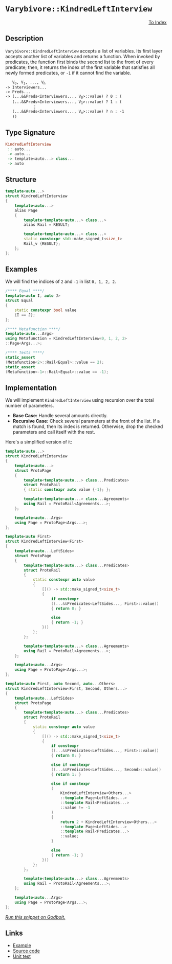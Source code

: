<!-- Copyright 2024 Feng Mofan
SPDX-License-Identifier: Apache-2.0 -->

# `Varybivore::KindredLeftInterview`

<p style='text-align: right;'><a href="../../../facilities/metafunctions.md#varybivore-kindred-left-interview">To Index</a></p>

## Description

`Varybivore::KindredLeftInterview` accepts a list of variables.
Its first layer accepts another list of variables and returns a function.
When invoked by predicates, the function first binds the second list to the front of every predicate;
then, it returns the index of the first variable that satisfies all newly formed predicates, or `-1` if it cannot find the variable.

<pre><code>   V<sub>0</sub>, V<sub>1</sub>, ..., V<sub>n</sub>
-> Interviewers...
-> Preds...
-> (...&&Preds&lt;Interviewers..., V<sub>0</sub>&gt;::value) ? 0 : (
   (...&&Preds&lt;Interviewers..., V<sub>1</sub>&gt;::value) ? 1 : (
            &vellip;
   (...&&Preds&lt;Interviewers..., V<sub>n</sub>&gt;::value) ? n : -1
   ))</code></pre>

## Type Signature

```Haskell
KindredLeftInterview
 :: auto...
 -> auto...
 -> template<auto...> class...
 -> auto
```

## Structure

```C++
template<auto...>
struct KindredLeftInterview
{
    template<auto...>
    alias Page
    {
        template<template<auto...> class...>
        alias Rail = RESULT;

        template<template<auto...> class...>
        static constexpr std::make_signed_t<size_t>
        Rail_v {RESULT};
    };  
};
```

## Examples

We will find the indices of `2` and `-1` in list `0, 1, 2, 2`.

```C++
/**** Equal ****/
template<auto I, auto J>
struct Equal
{
    static constexpr bool value
    {I == J};
};

/**** Metafunction ****/
template<auto...Args>
using Metafunction = KindredLeftInterview<0, 1, 2, 2>
::Page<Args...>;

/**** Tests ****/
static_assert
(Metafunction<2>::Rail<Equal>::value == 2);
static_assert
(Metafunction<-1>::Rail<Equal>::value == -1);
```

## Implementation

We will implement `KindredLeftInterview` using recursion over the total number of parameters.

- **Base Case:** Handle several amounts directly.
- **Recursive Case:** Check several parameters at the front of the list.
If a match is found, then its index is returned.
Otherwise, drop the checked parameters and call itself with the rest.

Here's a simplified version of it:

```C++
template<auto...>
struct KindredLeftInterview
{
    template<auto...>
    struct ProtoPage
    {
        template<template<auto...> class...Predicates>
        struct ProtoRail
        { static constexpr auto value {-1}; };

        template<template<auto...> class...Agreements>
        using Rail = ProtoRail<Agreements...>;
    };

    template<auto...Args>
    using Page = ProtoPage<Args...>;
};

template<auto First>
struct KindredLeftInterview<First>
{
    template<auto...LeftSides>
    struct ProtoPage
    {
        template<template<auto...> class...Predicates>
        struct ProtoRail
        {   
            static constexpr auto value 
            {
                []() -> std::make_signed_t<size_t>
                {
                    if constexpr 
                    ((...&&Predicates<LeftSides..., First>::value))
                    { return 0; }

                    else
                    { return -1; }
                }()
            };
        };

        template<template<auto...> class...Agreements>
        using Rail = ProtoRail<Agreements...>;
    };

    template<auto...Args>
    using Page = ProtoPage<Args...>;
};

template<auto First, auto Second, auto...Others>
struct KindredLeftInterview<First, Second, Others...>
{
    template<auto...LeftSides>
    struct ProtoPage
    {
        template<template<auto...> class...Predicates>
        struct ProtoRail
        {   
            static constexpr auto value 
            {
                []() -> std::make_signed_t<size_t>
                {
                    if constexpr 
                    ((...&&Predicates<LeftSides..., First>::value))
                    { return 0; }

                    else if constexpr 
                    ((...&&Predicates<LeftSides..., Second>::value))
                    { return 1; }

                    else if constexpr
                    (
                        KindredLeftInterview<Others...>
                        ::template Page<LeftSides...>
                        ::template Rail<Predicates...>
                        ::value != -1
                    )
                    { 
                        return 2 + KindredLeftInterview<Others...>
                        ::template Page<LeftSides...>
                        ::template Rail<Predicates...>
                        ::value; 
                    }

                    else
                    { return -1; }
                }()
            };
        };

        template<template<auto...> class...Agreements>
        using Rail = ProtoRail<Agreements...>;
    };

    template<auto...Args>
    using Page = ProtoPage<Args...>;
};
```

[*Run this snippet on Godbolt.*](https://godbolt.org/#z:OYLghAFBqd5QCxAYwPYBMCmBRdBLAF1QCcAaPECAMzwBtMA7AQwFtMQByARg9KtQYEAysib0QXACx8BBAKoBnTAAUAHpwAMvAFYTStJg1DIApACYAQuYukl9ZATwDKjdAGFUtAK4sGISQBspK4AMngMmAByPgBGmMQSAMxcpAAOqAqETgwe3r7%2BQemZjgJhEdEscQlcybaY9iUMQgRMxAS5Pn6BdQ3Zza0EZVGx8UkpCi1tHfndEwNDFVVjAJS2qF7EyOwcAPQAVAeHR8cnezsmGgCC%2B4cA1AAimKmujMh4mAq3R%2BdXN6f/xx%2BlwuwLMiXCyG8WFuJkSbgIAE9ngB9AjEJiEBSw7Ag8zghiQrzQ2FuZATdBYKjY3G/AF0wEgv57W4ASRYqXobEETEaX0OQKZ9IBQJBBEw7IMYpJTC8RAAdArqVcJsQvA5bgBpcLoYiYdAhTBUAgswTxABu7wA7riAOxWK63R23MUSnmYaWy1AKuVKy5O24qtUEW7KYioIjKJjAd0Op0mO0g/3%2Bl0ct0klOS91wmXyxWJbC3SFMBQKb2hvV4URirH5xNJx2B9Wh8OoABKGNodfr8YsAZajmQhYEE0wqlSxD76BAIBYTAA1phkZlgBF0KiSZkAF6LgjY25msReTAwu0AWi48fusN7l%2BvNL99ed4tTUrhGbT2c93r3RZL3suwC6uKjAEDWOKxvWXiZEYtztnQMKJPcIZhkQcGdnCAFAVyoHfrWiT2g%2Bjq3vh97Js%2BmYermcqXMQwBgV2txQeEwAhlGx6wkhzYRmxJI0XRuE4iRVzEQRorkR%2Bbg5qgtwAGJ4MQEy%2Bo2wZagwOp6gaRommKxAWpg1pwnJCm7rWwkJhBT6uq%2BklfgqmnCHgWD0RZynIS2kbRgxPYMWRVlZvC4nWVJAmFgYf4KuW%2BBVh8vqPn2qpNihbYdj5cZ2nGFlxXMA5DgwI5jhOUn7oe7GZY%2B3llXFREAKxWNV9wQMstynnu5LTrOC5LngK56uucJbjusVVd25mEcNj54FQuX5eOMKVeNjpQN%2BZgBOYASRZWbo1m49lCI5HzeqQsnyYp%2BbTge3iYMsyypQtRHpbqBAbAwtwaNeJ5XsJ80LfUSi3XdPa3I9z3NRe%2BEff9cWXo1kNpVeQljf6ImkY%2B77WWj/nBXmBa/qWCqYZgwGCM5iNOkxMFoQhnFJWhvGAYT2F4z6eEEUjNrw6JFkY5RXr47RJP%2BuTLEeexiFudxnkYfzAl3mZHP3tzn5EMdxlHUVQiYGgalq7ZcoAPIEAg8Qk65qnqfqhrGqaulWiSRkTEdGta%2BgR0G0bCky2ZrNOorNlUbt%2B0C06rlcagIteaNcW%2B77WPMzjYVMxt0VB/WIc0yl82A0R33B/2lbTWKBW3EVF1HnNpMjd7d0wrVJj1Y1zWtQQU4zvOi7LqufVuANfXgRXVUVf3C2TQXo6zbDw1LYqK1rUnW0kgHTmHSrp3YOdJXXRPA8PZgT3EC9b3g7eX1D%2BNv3HiPWszROW9xVPPozytc/Vgvlt7UvCqO5rAjoNi6%2BXZvHOw1AbA33rcMGN52Yo2rv6c%2BtxL7DkLuOW%2Bj4IAoOGmbXUFstLWz0gZNwbtjae1PtXacGNWKSx2m/QOxCYFVTIYFY8tM4TPwOtjdB9CQCl2PGAMAHFQYcP9DdIB28bwiIWqAl6ZgYSWE1NqLB9ltLmltnCQhHt2HiPGgwvyFD/KLzYXHQRj5tEviYSlFhWDNrVloXQ4xXCSrvSMfdT6wJNH1nPk4k8vZJECKPlAtxH0YYiORpnKBCN/rR0YTzEKuN/z0yJqBIakFoIsUpvw0OzC3AEwSUzakCM2byxPr5Ux0S%2BZ0SSYxFJuiqbizDjxKW/F2HhLCZza4QoGS0juNgVQrAOTHm%2BIydpAyT5MluNgAAjl4MQfIDhAhjp6VkOtlYACklJoiDGMyZYhbRVz7DyfOV8kEThiKgTwxVLoRwsCyKm/DVktNtIU1xbS7gAFld5MCoF4AkvJhmXHmVRPiJMha3DeS0T53zsg1MwRpS2Sibb6RJBoI6KRbhmCOmYX005w4NNySze8oyAAqHxQIzLOCCbKlZkTFiUG0EEEBQUfK%2BQ4bIJIMVnRAJkiZUz0Jr3sZdG5YszA3QRhS5AVKSzxF3Fcel7zwXMoECSc8f8OXmLcFy7Z7LuECqQueYVFgOCrFoJwaqvA/AcC0KQVAnA3DWGsAGdYmx2Jgh4KQAgmgDWrDnCAaqkg5QaAABxmDMAATmDVwaqAb/VcBtDaaQRqOCSF4CwCQGgkVmotVajgvAFAgCRW681BrSBwFgDARAIB1gEFSLKcglA0DsjoPESIrBtiqH9QEU8ARJC3GAMgQcUg5RmF4BWIgxBHJ6H4IIEQYh2BSBkIIRQKh1AFtILoFIlp0SpE4DwQ1xrTXustZwPWsoq3BlQFNVt7bO3dt7eA310iIAeHrfQG%2Bzrli8HzVoVYEAkB1tSA2sgFAIC/v/SAYAUg0U0FoDpHNEAYj7piOEVoCIt28AQ8wYgCI9YxG0JrfNLq63YT1gwWgyHl1YBiF4YAklaC0BzdwXgWBZxGHEGR%2BSuG8Bmg%2BPu0cmtZTbBdeEMU8aLW0DwDEdEGGPBYH3WiPAyb6OkE48QE5ShHhMeAKJow7rVhUAMHRAAalaPWzwzUuoncIUQ4hZ3mYXWofdq79CGGMLayw%2BgxM5sgKsVAqRGh0dPOSDiphLDWDMBmpTo6nLwFWHYdjzgICuGmH4FIoRwjDEqKMFIRQsgCES3oLLjQFgjGqD0WLTRJjtE8J0PQMX5VlfmKlxYGXbDldy%2BMcrhX0vVGiw6rYEgd0cBNaQdNvBM23AvR2rtPa%2B13tuBAXAhASAyOSG%2B112nVhGyYFgBIjVSBeskIkOUwbEixo0JIMwgRU3VQCMG/QnBE2kGTckOUAQuABH9cGqNAQfXhqO0EYbB6s22FzatgtX7S3fvLce6tgHgPPqbWwTgrQWBmhtKeJgoUnPgODXKLgfqh34BHWOlI5mp1WekDZpQdnl26DReupgm76P9cG/9zNR7K2yluGesbbaJsY5glwbHuONCzcfX%2B59S2hXvu00Wn9qAn3xBrUBuXYvRhFiMALrgSLIPQcoHB5daGkModIAbjDWGcMOCNwRkCRGSP7vI5R6jtGjeMacyxi1%2BBdTMs43Ri1PHkB8aN4J%2Bo%2B7RPiaQ1J7YFrZPyZdUplTmA1Ou%2BYtL3TUYFCGf0sZxgRuSeWZneT2Qtml0Wpp45rTQWrCudDx5nb3nfOcH883QLLmLChZG%2BFwOUWSu1ZcGpVrwQ1IdaWJljI2WciVfyCP4o2Qh9NZq40foUwJ9Je7wv9rDWivVZa8vrf9Xyib64N1jYvXD%2B3YG3u5do3xtXrVyxAXOO/WzfmyOpbh%2Bpeg/W5gTbowdvxvu497HU7G0aqYNGNRIM7QISQFIFnTgbNYHD9QtYtMtCtE9RXWHRtZtRHYgFgK9FgBQM0QcM0e/TMCYfHBbCLcdWQUnfPOdeQSnYvHQEARIUgOnBnbdM/ZnfdVnKHU9c9XA/Awg4graYMB9ZXf9JbRIFbBAr9WXeXADWtMQ59LhZAVIVIZEIg4NZEEgggZEVQTtPgOgHXWDeDRDDDI3E3TDbDXDS3OXQjYjUjd3TACjKjMQJ3BTF3ZjSPBjNjL3LjZdP3APBTIPYTXgUPCTBECPGTUdGPXgOPDIBPcUJPLTUHPgPTdPIzEzHPKgvPCQAvedeg%2BzJgsvZzYLKvdzLvOvbIOjHYNqCvELMLeICLLjTzVfbIXvdwHfZLQfDfTrPLUfRofvfLGfHo4fVogQRfCrPIFfefPodfffXotrAYfvOYNoWfLrNYY/GdJnC/DNTgMbfggg/cIQ6sEQ5/RbPEN/EHT9T/b/bbfrf/EAENOURIRIaqCNKA1NF4m0N7IbLg2AoHPNNbXbfwaqQ7aNG0VNf1SQMNLgQNFaM/RIHYkbf46Q/rQdX4y/FEoEpTTIZwSQIAA)

## Links

- [Example](../../../code/facilities/metafunctions/varybivore/kindred_left_interview/implementation.hpp)
- [Source code](../../../../conceptrodon/varybivore/kindred_left_interview.hpp)
- [Unit test](../../../../tests/unit/metafunctions/varybivore/kindred_left_interview.test.hpp)
